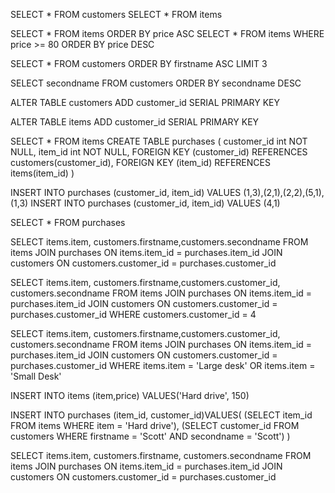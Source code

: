 SELECT * FROM customers
SELECT * FROM items

SELECT * FROM items ORDER BY price ASC
SELECT * FROM items WHERE price >= 80 ORDER BY price DESC

SELECT * FROM customers ORDER BY firstname ASC LIMIT 3

SELECT secondname FROM customers ORDER BY secondname DESC

ALTER TABLE customers ADD customer_id SERIAL PRIMARY KEY 

ALTER TABLE items ADD customer_id SERIAL PRIMARY KEY 

SELECT * FROM items
CREATE TABLE purchases (
customer_id int NOT NULL,
item_id int NOT NULL,
FOREIGN KEY (customer_id) REFERENCES customers(customer_id),
FOREIGN KEY (item_id) REFERENCES items(item_id)
)

INSERT INTO purchases (customer_id, item_id)
VALUES (1,3),(2,1),(2,2),(5,1),(1,3)
INSERT INTO purchases (customer_id, item_id)
VALUES (4,1)

SELECT * FROM purchases

SELECT items.item, customers.firstname,customers.secondname
FROM items
JOIN purchases ON
items.item_id = purchases.item_id
JOIN customers ON
customers.customer_id = purchases.customer_id

SELECT items.item, customers.firstname,customers.customer_id, customers.secondname
FROM items
JOIN purchases
ON items.item_id = purchases.item_id
JOIN customers
ON customers.customer_id = purchases.customer_id
WHERE customers.customer_id = 4

SELECT items.item, customers.firstname,customers.customer_id, customers.secondname
FROM items
JOIN purchases
ON items.item_id = purchases.item_id
JOIN customers
ON customers.customer_id = purchases.customer_id
WHERE items.item = 'Large desk' OR items.item = 'Small Desk'

INSERT INTO items (item,price) VALUES('Hard drive', 150)

INSERT INTO purchases (item_id, customer_id)VALUES(
(SELECT item_id FROM items WHERE item = 'Hard drive'),
(SELECT customer_id FROM customers WHERE firstname = 'Scott' AND secondname = 'Scott')
)

SELECT items.item, customers.firstname, customers.secondname
FROM items
JOIN purchases
ON items.item_id = purchases.item_id
JOIN customers
ON customers.customer_id = purchases.customer_id


